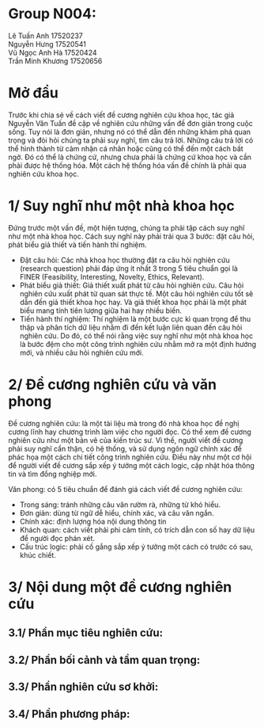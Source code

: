  # Group N004:  
 Lê Tuấn Anh 17520237  
 Nguyễn Hưng 17520541  
 Vũ Ngọc Anh Hà 17520424  
 Trần Minh Khương 17520656
 
 # Mở đầu
 Trước khi chia sẻ về cách viết đề cương nghiên cứu khoa học, tác giả Nguyễn Văn Tuấn đề cập về nghiên cứu những vấn đề đơn giản trong cuộc sống. Tuy nói là đơn giản, nhưng nó có thể dẫn đến những khám phá quan trọng và đòi hỏi chúng ta phải suy nghĩ, tìm câu trả lời. Những câu trả lời có thể hình thành từ cảm nhận cá nhân hoặc cũng có thể đến một cách bất ngờ. Đó có thể là chứng cứ, nhưng chưa phải là chứng cứ khoa học và cần phải được hệ thống hóa. Một cách hệ thống hóa vấn đề chính là phải qua nghiên cứu khoa học.
 
 # 1/ Suy nghĩ như một nhà khoa học
 Đứng trước một vấn đề, một hiện tượng, chúng ta phải tập cách suy nghĩ như một nhà khoa học. Cách suy nghĩ này phải trải qua 3 bước: đặt câu hỏi, phát biểu giả thiết và tiến hành thí nghiệm. 
 - Đặt câu hỏi: Các nhà khoa học thường đặt ra câu hỏi nghiên cứu (research question) phải đáp ứng ít nhất 3 trong 5 tiêu chuẩn gọi là FINER (Feasibility, Interesting, Novelty, Ethics, Relevant).
 - Phát biểu giả thiết: Giả thiết xuất phát từ câu hỏi nghiên cứu. Câu hỏi nghiên cứu xuất phát từ quan sát thực tế. Một câu hỏi nghiên cứu tốt sẽ dẫn đến giả thiết khoa học hay. Và giả thiết khoa học phải là một phát biểu mang tính tiên lượng giữa hai hay nhiều biến.
 - Tiến hành thí nghiệm: Thí nghiệm là một bước cực kì quan trọng để thu thập và phân tích dữ liệu nhằm đi đến kết luận liên quan đến câu hỏi nghiên cứu.
 Do đó, có thể nói rằng việc suy nghĩ như một nhà khoa học là bước đệm cho một công trình nghiên cứu nhằm mở ra một định hướng mới, và nhiều câu hỏi nghiên cứu mới. 
 # 2/ Đề cương nghiên cứu và văn phong
  Đề cương nghiên cứu: là một tài liệu mà trong đó nhà khoa học đề nghị cương lĩnh hay chương trình làm việc cho người đọc. Có thể xem đề cương nghiên cứu như một bản vẽ của kiến trúc sư. Vì thế, người viết đề cương phải suy nghĩ cẩn thận, có hệ thống, và sử dụng ngôn ngữ chính xác để phác họa một cách chi tiết công trình nghiên cứu. Điều này như một cơ hội để người viết đề cương sắp xếp ý tưởng một cách logic, cập nhật hóa thông tin và tìm đồng nghiệp mới.
  
  Văn phong: có 5 tiêu chuẩn để đánh giá cách viết đề cương nghiên cứu:
 - Trong sáng: tránh những câu văn rườm rà, những từ khó hiểu.
 - Đơn giản: dùng từ ngữ dễ hiểu, chính xác, và câu văn ngắn.
 - Chính xác: định lượng hóa nội dung thông tin
 - Khách quan: cách viết phải phi cảm tính, có trích dẫn con số hay dữ liệu để người đọc phán xét.
 - Cấu trúc logic: phải cố gắng sắp xếp ý tưởng một cách có trước có sau, khúc chiết.
 # 3/ Nội dung một đề cương nghiên cứu
 
 ## 3.1/ Phần mục tiêu nghiên cứu:
 
 ## 3.2/ Phần bối cảnh và tầm quan trọng:
 
 ## 3.3/ Phần nghiên cứu sơ khởi:
  
 ## 3.4/ Phần phương pháp:
 
  
  
